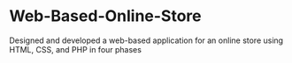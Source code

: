 # Web-Based-Online-Store
Designed and developed a web-based application for an online store using HTML, CSS, and PHP in four phases
